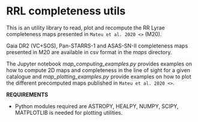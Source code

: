 # **RRL completeness utils**

This is an utility library to read, plot and recompute the RR Lyrae completeness maps presented in `Mateu et al. 2020 <>` (M20).

Gaia DR2 (VC+SOS), Pan-STARRS-1 and ASAS-SN-II completeness maps presented in M20 are available in csv format in the *maps* directory.

The Jupyter notebook *map_computing_examples.py* provides examples on how to compute 2D maps and completeness in the line of sight for a given catalogue and *map_plotting_examples.py* provide examples on how to plot the different precomputed maps published in `Mateu et al. 2020 <>`.

**REQUIREMENTS**

- Python modules required are ASTROPY, HEALPY, NUMPY, SCIPY, MATPLOTLIB is needed for plotting utilities.

